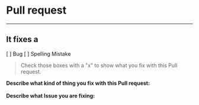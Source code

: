 # Pull request
---
## It fixes a 

[ ] Bug
[ ] Spelling Mistake

> Check those boxes with a "x" to show what you fix with this Pull request.

**Describe what kind of thing you fix with this Pull request:**
<br>
<br>
**Describe what Issue you are fixing:**
<br>
<br>

